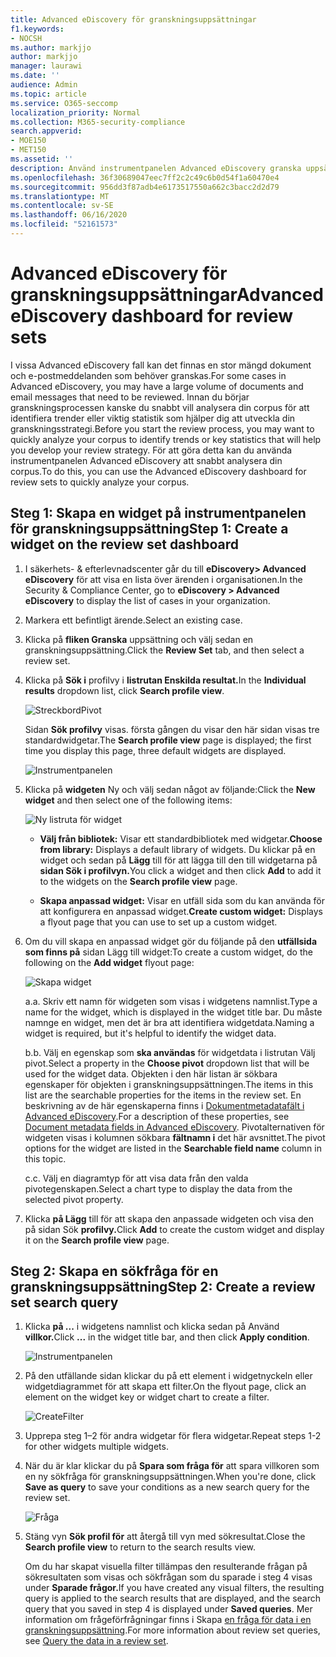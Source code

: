```yaml
---
title: Advanced eDiscovery för granskningsuppsättningar
f1.keywords:
- NOCSH
ms.author: markjjo
author: markjjo
manager: laurawi
ms.date: ''
audience: Admin
ms.topic: article
ms.service: O365-seccomp
localization_priority: Normal
ms.collection: M365-security-compliance
search.appverid:
- MOE150
- MET150
ms.assetid: ''
description: Använd instrumentpanelen Advanced eDiscovery granska uppsättningar för att snabbt analysera din corpus för att identifiera trender eller viktig statistik som hjälper dig att utveckla din granskningsstrategi.
ms.openlocfilehash: 36f30689047eec7ff2c2c49c6b0d54f1a60470e4
ms.sourcegitcommit: 956dd3f87adb4e6173517550a662c3bacc2d2d79
ms.translationtype: MT
ms.contentlocale: sv-SE
ms.lasthandoff: 06/16/2020
ms.locfileid: "52161573"
---
```

# <a name="advanced-ediscovery-dashboard-for-review-sets"></a><span data-ttu-id="8c879-103">Advanced eDiscovery för granskningsuppsättningar</span><span class="sxs-lookup"><span data-stu-id="8c879-103">Advanced eDiscovery dashboard for review sets</span></span>

<span data-ttu-id="8c879-104">I vissa Advanced eDiscovery fall kan det finnas en stor mängd dokument och e-postmeddelanden som behöver granskas.</span><span class="sxs-lookup"><span data-stu-id="8c879-104">For some cases in Advanced eDiscovery, you may have a large volume of documents and email messages that need to be reviewed.</span></span> <span data-ttu-id="8c879-105">Innan du börjar granskningsprocessen kanske du snabbt vill analysera din corpus för att identifiera trender eller viktig statistik som hjälper dig att utveckla din granskningsstrategi.</span><span class="sxs-lookup"><span data-stu-id="8c879-105">Before you start the review process, you may want to quickly analyze your corpus to identify trends or key statistics that will help you develop your review strategy.</span></span> <span data-ttu-id="8c879-106">För att göra detta kan du använda instrumentpanelen Advanced eDiscovery att snabbt analysera din corpus.</span><span class="sxs-lookup"><span data-stu-id="8c879-106">To do this, you can use the Advanced eDiscovery dashboard for review sets to quickly analyze your corpus.</span></span>

## <a name="step-1-create-a-widget-on-the-review-set-dashboard"></a><span data-ttu-id="8c879-107">Steg 1: Skapa en widget på instrumentpanelen för granskningsuppsättning</span><span class="sxs-lookup"><span data-stu-id="8c879-107">Step 1: Create a widget on the review set dashboard</span></span>

1. <span data-ttu-id="8c879-108">I säkerhets- & efterlevnadscenter går du till **eDiscovery> Advanced eDiscovery** för att visa en lista över ärenden i organisationen.</span><span class="sxs-lookup"><span data-stu-id="8c879-108">In the Security & Compliance Center, go to **eDiscovery > Advanced eDiscovery** to display the list of cases in your organization.</span></span>
  
2. <span data-ttu-id="8c879-109">Markera ett befintligt ärende.</span><span class="sxs-lookup"><span data-stu-id="8c879-109">Select an existing case.</span></span>
  
3. <span data-ttu-id="8c879-110">Klicka på **fliken Granska** uppsättning och välj sedan en granskningsuppsättning.</span><span class="sxs-lookup"><span data-stu-id="8c879-110">Click the **Review Set** tab, and then select a review set.</span></span>
  
4. <span data-ttu-id="8c879-111">Klicka på **Sök i** profilvy i **listrutan Enskilda resultat.**</span><span class="sxs-lookup"><span data-stu-id="8c879-111">In the **Individual results** dropdown list, click **Search profile view**.</span></span> 

   ![StreckbordPivot](../media/dashboardpivot.png)

   <span data-ttu-id="8c879-113">Sidan **Sök profilvy** visas. första gången du visar den här sidan visas tre standardwidgetar.</span><span class="sxs-lookup"><span data-stu-id="8c879-113">The **Search profile view** page is displayed; the first time you display this page, three default widgets are displayed.</span></span>

   ![Instrumentpanelen](../media/dashboardonly.png)
  
5. <span data-ttu-id="8c879-115">Klicka på **widgeten** Ny och välj sedan något av följande:</span><span class="sxs-lookup"><span data-stu-id="8c879-115">Click the **New  widget** and then select one of the following items:</span></span>

   ![Ny listruta för widget](../media/NewWidgetDropdownBox.png)

   - <span data-ttu-id="8c879-117">**Välj från bibliotek:** Visar ett standardbibliotek med widgetar.</span><span class="sxs-lookup"><span data-stu-id="8c879-117">**Choose from library:** Displays a default library of widgets.</span></span> <span data-ttu-id="8c879-118">Du klickar på en widget och sedan på **Lägg** till för att lägga till den till widgetarna på **sidan Sök i profilvyn.**</span><span class="sxs-lookup"><span data-stu-id="8c879-118">You click a widget and then click **Add** to add it to the widgets on the **Search profile view** page.</span></span>
  
   - <span data-ttu-id="8c879-119">**Skapa anpassad widget:** Visar en utfäll sida som du kan använda för att konfigurera en anpassad widget.</span><span class="sxs-lookup"><span data-stu-id="8c879-119">**Create custom widget:** Displays a flyout page that you can use to set up a custom widget.</span></span> 

6. <span data-ttu-id="8c879-120">Om du vill skapa en anpassad widget gör du följande på den **utfällsida som finns på** sidan Lägg till widget:</span><span class="sxs-lookup"><span data-stu-id="8c879-120">To create a custom widget, do the following on the **Add widget** flyout page:</span></span>

   ![Skapa widget](../media/addwidget.png)

    <span data-ttu-id="8c879-122">a.</span><span class="sxs-lookup"><span data-stu-id="8c879-122">a.</span></span> <span data-ttu-id="8c879-123">Skriv ett namn för widgeten som visas i widgetens namnlist.</span><span class="sxs-lookup"><span data-stu-id="8c879-123">Type a name for the widget, which is displayed in the widget title bar.</span></span> <span data-ttu-id="8c879-124">Du måste namnge en widget, men det är bra att identifiera widgetdata.</span><span class="sxs-lookup"><span data-stu-id="8c879-124">Naming a widget is required, but it's helpful to identify the widget data.</span></span>

    <span data-ttu-id="8c879-125">b.</span><span class="sxs-lookup"><span data-stu-id="8c879-125">b.</span></span> <span data-ttu-id="8c879-126">Välj en egenskap som **ska användas** för widgetdata i listrutan Välj pivot.</span><span class="sxs-lookup"><span data-stu-id="8c879-126">Select a property in the **Choose pivot** dropdown list that will be used for the widget data.</span></span> <span data-ttu-id="8c879-127">Objekten i den här listan är sökbara egenskaper för objekten i granskningsuppsättningen.</span><span class="sxs-lookup"><span data-stu-id="8c879-127">The items in this list are the searchable properties for the items in the review set.</span></span> <span data-ttu-id="8c879-128">En beskrivning av de här egenskaperna finns i [Dokumentmetadatafält i Advanced eDiscovery](document-metadata-fields-in-Advanced-eDiscovery.md).</span><span class="sxs-lookup"><span data-stu-id="8c879-128">For a description of these properties, see [Document metadata fields in Advanced eDiscovery](document-metadata-fields-in-Advanced-eDiscovery.md).</span></span> <span data-ttu-id="8c879-129">Pivotalternativen för widgeten visas i kolumnen sökbara **fältnamn i** det här avsnittet.</span><span class="sxs-lookup"><span data-stu-id="8c879-129">The pivot options for the widget are listed in the **Searchable field name** column in this topic.</span></span>

    <span data-ttu-id="8c879-130">c.</span><span class="sxs-lookup"><span data-stu-id="8c879-130">c.</span></span> <span data-ttu-id="8c879-131">Välj en diagramtyp för att visa data från den valda pivotegenskapen.</span><span class="sxs-lookup"><span data-stu-id="8c879-131">Select a chart type to display the data from the selected pivot property.</span></span>

  6. <span data-ttu-id="8c879-132">Klicka **på Lägg** till för att skapa den anpassade widgeten och visa den på sidan Sök **profilvy.**</span><span class="sxs-lookup"><span data-stu-id="8c879-132">Click **Add** to create the custom widget and display it on the **Search profile view** page.</span></span>

## <a name="step-2-create-a-review-set-search-query"></a><span data-ttu-id="8c879-133">Steg 2: Skapa en sökfråga för en granskningsuppsättning</span><span class="sxs-lookup"><span data-stu-id="8c879-133">Step 2: Create a review set search query</span></span>

1. <span data-ttu-id="8c879-134">Klicka **på ...** i widgetens namnlist och klicka sedan på Använd **villkor.**</span><span class="sxs-lookup"><span data-stu-id="8c879-134">Click **...** in the widget title bar, and then click **Apply condition**.</span></span>

   ![Instrumentpanelen](../media/searchprofilehome.png)

2. <span data-ttu-id="8c879-136">På den utfällande sidan klickar du på ett element i widgetnyckeln eller widgetdiagrammet för att skapa ett filter.</span><span class="sxs-lookup"><span data-stu-id="8c879-136">On the flyout page, click an element on the widget key or widget chart to create a filter.</span></span>

   ![CreateFilter](../media/applyconditionfilter.png)

3. <span data-ttu-id="8c879-138">Upprepa steg 1–2 för andra widgetar för flera widgetar.</span><span class="sxs-lookup"><span data-stu-id="8c879-138">Repeat steps 1-2 for other widgets multiple widgets.</span></span> 

4. <span data-ttu-id="8c879-139">När du är klar klickar du på **Spara som fråga för** att spara villkoren som en ny sökfråga för granskningsuppsättningen.</span><span class="sxs-lookup"><span data-stu-id="8c879-139">When you're done, click **Save as query** to save your conditions as a new search query for the review set.</span></span>

   ![Fråga](../media/savequery.png)

5. <span data-ttu-id="8c879-141">Stäng vyn **Sök profil för** att återgå till vyn med sökresultat.</span><span class="sxs-lookup"><span data-stu-id="8c879-141">Close the **Search profile view** to return to the search results view.</span></span>

   <span data-ttu-id="8c879-142">Om du har skapat visuella filter tillämpas den resulterande frågan på sökresultaten som visas och sökfrågan som du sparade i steg 4 visas under **Sparade frågor.**</span><span class="sxs-lookup"><span data-stu-id="8c879-142">If you have created any visual filters, the resulting query is applied to the search results that are displayed, and the search query that you saved in step 4 is displayed under **Saved queries**.</span></span> <span data-ttu-id="8c879-143">Mer information om frågeförfrågningar finns i Skapa [en fråga för data i en granskningsuppsättning](review-set-search.md).</span><span class="sxs-lookup"><span data-stu-id="8c879-143">For more information about review set queries, see [Query the data in a review set](review-set-search.md).</span></span>
